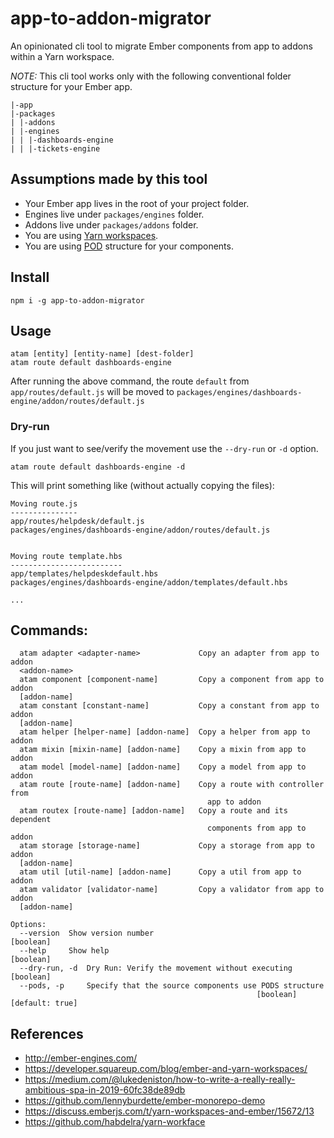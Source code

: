 # app-to-addon-migrator
An opinionated cli tool to migrate Ember components from app to addons within a Yarn workspace.

*NOTE:* This cli tool works only with the following conventional folder structure for your Ember app.

```
|-app
|-packages
| |-addons
| |-engines
| | |-dashboards-engine
| | |-tickets-engine

```

## Assumptions made by this tool
- Your Ember app lives in the root of your project folder.
- Engines live under `packages/engines` folder.
- Addons live under `packages/addons` folder.
- You are using [Yarn workspaces]().
- You are using [POD]() structure for your components.

## Install
```
npm i -g app-to-addon-migrator
```

## Usage
```
atam [entity] [entity-name] [dest-folder]
atam route default dashboards-engine
```

After running the above command, the route `default` from `app/routes/default.js` will be
moved to `packages/engines/dashboards-engine/addon/routes/default.js`

### Dry-run
If you just want to see/verify the movement use the `--dry-run` or `-d` option.

```
atam route default dashboards-engine -d
```

This will print something like (without actually copying the files):
```
Moving route.js
---------------
app/routes/helpdesk/default.js
packages/engines/dashboards-engine/addon/routes/default.js


Moving route template.hbs
-------------------------
app/templates/helpdeskdefault.hbs
packages/engines/dashboards-engine/addon/templates/default.hbs

...
```

## Commands:
```
  atam adapter <adapter-name>             Copy an adapter from app to addon
  <addon-name>
  atam component [component-name]         Copy a component from app to addon
  [addon-name]
  atam constant [constant-name]           Copy a constant from app to addon
  [addon-name]
  atam helper [helper-name] [addon-name]  Copy a helper from app to addon
  atam mixin [mixin-name] [addon-name]    Copy a mixin from app to addon
  atam model [model-name] [addon-name]    Copy a model from app to addon
  atam route [route-name] [addon-name]    Copy a route with controller from
                                            app to addon
  atam routex [route-name] [addon-name]   Copy a route and its dependent
                                            components from app to addon
  atam storage [storage-name]             Copy a storage from app to addon
  [addon-name]
  atam util [util-name] [addon-name]      Copy a util from app to addon
  atam validator [validator-name]         Copy a validator from app to addon
  [addon-name]

Options:
  --version  Show version number                                       [boolean]
  --help     Show help                                                 [boolean]
  --dry-run, -d  Dry Run: Verify the movement without executing        [boolean]
  --pods, -p     Specify that the source components use PODS structure
                                                       [boolean] [default: true]

```

## References

- http://ember-engines.com/
- https://developer.squareup.com/blog/ember-and-yarn-workspaces/
- https://medium.com/@lukedeniston/how-to-write-a-really-really-ambitious-spa-in-2019-60fc38de89db
- https://github.com/lennyburdette/ember-monorepo-demo
- https://discuss.emberjs.com/t/yarn-workspaces-and-ember/15672/13
- https://github.com/habdelra/yarn-workface
